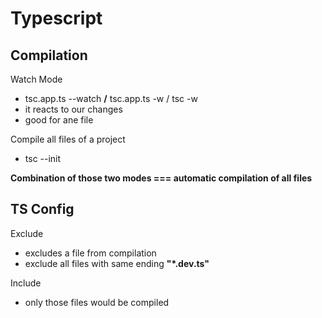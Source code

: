 # Typescript

## Compilation

Watch Mode
- tsc.app.ts --watch **/** tsc.app.ts -w / tsc -w
- it reacts to our changes
- good for ane file

Compile all files of a project
- tsc --init

**Combination of those two modes === automatic compilation of all files**

## TS Config

Exclude
- excludes a file from compilation
- exclude all files with same ending  **"*.dev.ts"**

Include
- only those files would be compiled


